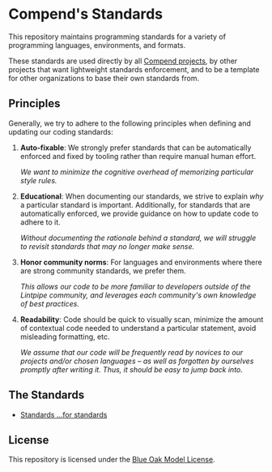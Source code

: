 # Compend's Standards

This repository maintains programming standards for a variety of programming
languages, environments, and formats.

These standards are used directly by all [Compend projects][compend-org], by
other projects that want lightweight standards enforcement, and to be a template
for other organizations to base their own standards from.

## Principles

Generally, we try to adhere to the following principles when defining and
updating our coding standards:

1. **Auto-fixable**: We strongly prefer standards that can be automatically
   enforced and fixed by tooling rather than require manual human effort.

   _We want to minimize the cognitive overhead of memorizing particular style
   rules._

2. **Educational**: When documenting our standards, we strive to explain _why_ a
   particular standard is important. Additionally, for standards that are
   automatically enforced, we provide guidance on how to update code to adhere
   to it.

   _Without documenting the rationale behind a standard, we will struggle to
   revisit standards that may no longer make sense._

3. **Honor community norms**: For languages and environments where there are
   strong community standards, we prefer them.

   _This allows our code to be more familiar to developers outside of the
   Lintpipe community, and leverages each community's own knowledge of best
   practices._

4. **Readability**: Code should be quick to visually scan, minimize the amount
   of contextual code needed to understand a particular statement, avoid
   misleading formatting, etc.

   _We assume that our code will be frequently read by novices to our projects
   and/or chosen languages – as well as forgotten by ourselves promptly after
   writing it. Thus, it should be easy to jump back into._

## The Standards

* [Standards …for standards](./standards)

## License

This repository is licensed under the [Blue Oak Model License](./LICENSE.md).

[compend-org]: https://github.com/compend
